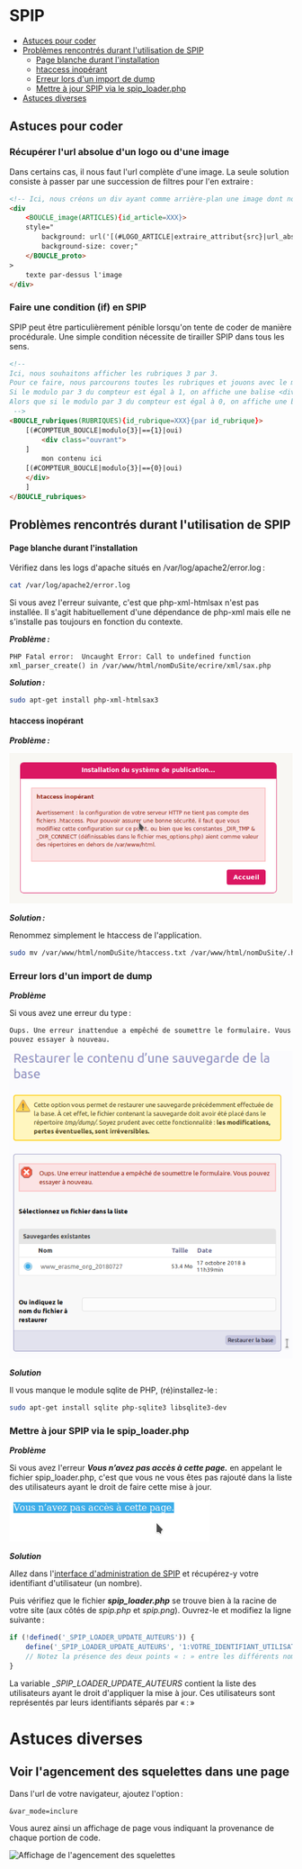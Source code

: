 # SPIP

- [Astuces pour coder](#astuces-pour-coder)
- [Problèmes rencontrés durant l'utilisation de SPIP](#Problèmes-rencontrés-durant-lutilisation-de-SPIP)
  * [Page blanche durant l'installation](#Page-blanche-durant-linstallation)
  * [htaccess inopérant](#htaccess-inopérant)
  * [Erreur lors d'un import de dump](#Erreur-lors-dun-import-de-dump)
  * [Mettre à jour SPIP via le spip_loader.php](#Mettre-à-jour-SPIP-via-le-spip_loader.php)
- [Astuces diverses](#astuces-diverses)

## Astuces pour coder

### Récupérer l'url absolue d'un logo ou d'une image

Dans certains cas, il nous faut l'url complète d'une image. La seule solution consiste à passer
par une succession de filtres pour l'en extraire :

```html
<!-- Ici, nous créons un div ayant comme arrière-plan une image dont nous récupérons l'url absolue.  -->
<div
    <BOUCLE_image(ARTICLES){id_article=XXX}>
    style="
        background: url('[(#LOGO_ARTICLE|extraire_attribut{src}|url_absolue)]') no-repeat;
        background-size: cover;"
    </BOUCLE_proto>
>
    texte par-dessus l'image
</div>
```

### Faire une condition (if) en SPIP

SPIP peut être particulièrement pénible lorsqu'on tente de coder de manière procédurale. Une simple
condition nécessite de tirailler SPIP dans tous les sens.

```html
<!--
Ici, nous souhaitons afficher les rubriques 3 par 3.
Pour ce faire, nous parcourons toutes les rubriques et jouons avec le modulo du compteur de la boucle.
Si le modulo par 3 du compteur est égal à 1, on affiche une balise <div> ouvrante.
Alors que si le modulo par 3 du compteur est égal à 0, on affiche une balise <div> fermante.
 -->
<BOUCLE_rubriques(RUBRIQUES){id_rubrique=XXX}{par id_rubrique}>
    [(#COMPTEUR_BOUCLE|modulo{3}|=={1}|oui)
        <div class="ouvrant">
    ]
        mon contenu ici
    [(#COMPTEUR_BOUCLE|modulo{3}|=={0}|oui)
    </div>
    ]
</BOUCLE_rubriques>
```


## Problèmes rencontrés durant l'utilisation de SPIP


#### Page blanche durant l'installation

Vérifiez dans les logs d'apache situés en /var/log/apache2/error.log :

```bash
cat /var/log/apache2/error.log
```

Si vous avez l'erreur suivante, c'est que php-xml-htmlsax n'est pas installée. Il s'agit habituellement d'une dépendance
de php-xml mais elle ne s'installe pas toujours en fonction du contexte. 

**_Problème :_**

```text
PHP Fatal error:  Uncaught Error: Call to undefined function xml_parser_create() in /var/www/html/nomDuSite/ecrire/xml/sax.php
```

**_Solution :_**

```bash
sudo apt-get install php-xml-htmlsax3
```

#### htaccess inopérant

**_Problème :_**

![Image d'erreur sur le .htaccess](images/spip_installation_02_erreur_htaccess.png "Erreur .htaccess")

**_Solution :_**

Renommez simplement le htaccess de l'application.

```bash
sudo mv /var/www/html/nomDuSite/htaccess.txt /var/www/html/nomDuSite/.htaccess 
```

### Erreur lors d'un import de dump

**_Problème_**

Si vous avez une erreur du type :
```text
Oups. Une erreur inattendue a empêché de soumettre le formulaire. Vous pouvez essayer à nouveau.
```

![Image d'erreur d'import du dump](images/spip_installation_04_erreur_import_dump.png "Oups. Une erreur inattendue a empêché de soumettre le formulaire. Vous pouvez essayer à nouveau.")


**_Solution_**

Il vous manque le module sqlite de PHP, (ré)installez-le :

```bash
sudo apt-get install sqlite php-sqlite3 libsqlite3-dev
```


### Mettre à jour SPIP via le spip_loader.php

**_Problème_**

Si vous avez l'erreur ___Vous n’avez pas accès à cette page.___ en appelant le fichier spip_loader.php, c'est que vous
ne vous êtes pas rajouté dans la liste des utilisateurs ayant le droit de faire cette mise à jour.

![Erreur durant la mise à jour du spip_loader.php](images/spip_installation_05_erreur_acces_spip_loader.png "Erreur accès spip_loader.php")

**_Solution_**

Allez dans l'[interface d'administration de SPIP](http://localhost/ccn/air/ecrire/?exec=auteurs) et récupérez-y votre
identifiant d'utilisateur (un nombre).

Puis vérifiez que le fichier ___spip_loader.php___ se trouve bien à la racine de votre site (aux côtés de *spip.php* et
*spip.png*). Ouvrez-le et modifiez la ligne suivante :

```php
if (!defined('_SPIP_LOADER_UPDATE_AUTEURS')) {
	define('_SPIP_LOADER_UPDATE_AUTEURS', '1:VOTRE_IDENTIFIANT_UTILISATEUR');
    // Notez la présence des deux points « : » entre les différents nombres.
}
```

La variable __SPIP_LOADER_UPDATE_AUTEURS_ contient la liste des utilisateurs ayant le droit d'appliquer la mise à jour.
Ces utilisateurs sont représentés par leurs identifiants séparés par « : »

# Astuces diverses

## Voir l'agencement des squelettes dans une page

Dans l'url de votre navigateur, ajoutez l'option :

```text
&var_mode=inclure
```

Vous aurez ainsi un affichage de page vous indiquant la provenance de chaque portion de code.

![Affichage de l'agencement des squelettes](images/spip_astuces_01_agencement_des_squelettes.png "Affichage de l'agencement des squelettes")
